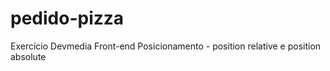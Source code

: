 # pedido-pizza
 Exercício Devmedia Front-end Posicionamento - position relative e  position absolute
